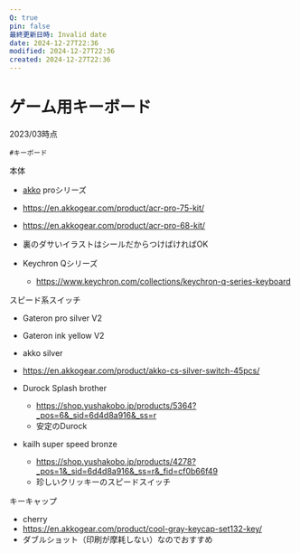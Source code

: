 ```yaml
---
Q: true
pin: false
最終更新日時: Invalid date
date: 2024-12-27T22:36
modified: 2024-12-27T22:36
created: 2024-12-27T22:36
---
```

# ゲーム用キーボード

2023/03時点

`#キーボード`

本体

- [akko](https://www.notion.soacr) proシリーズ  
- https://en.akkogear.com/product/acr-pro-75-kit/  
- https://en.akkogear.com/product/acr-pro-68-kit/  
- 裏のダサいイラストはシールだからつけばければOK  

- Keychron Qシリーズ
    - https://www.keychron.com/collections/keychron-q-series-keyboard

スピード系スイッチ

- Gateron pro silver V2  
- Gateron ink yellow V2  
- akko silver  
- https://en.akkogear.com/product/akko-cs-silver-switch-45pcs/  

- Durock Splash brother
    - https://shop.yushakobo.jp/products/5364?_pos=6&_sid=6d4d8a916&_ss=r
    - 安定のDurock
- kailh super speed bronze
    - https://shop.yushakobo.jp/products/4278?_pos=1&_sid=6d4d8a916&_ss=r&_fid=cf0b66f49
    - 珍しいクリッキーのスピードスイッチ

キーキャップ

- cherry  
- https://en.akkogear.com/product/cool-gray-keycap-set132-key/  
- ダブルショット（印刷が摩耗しない）なのでおすすめ